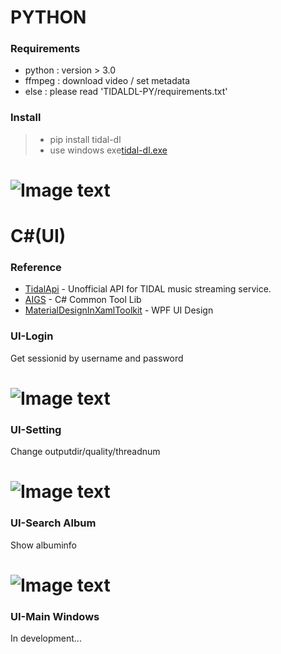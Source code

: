 # PYTHON
### Requirements
  - python : version > 3.0
  - ffmpeg : download video / set metadata
  - else   : please read 'TIDALDL-PY/requirements.txt'
### Install
  >- pip install tidal-dl
  >- use windows exe[tidal-dl.exe] 
# ![Image text](https://github.com/yaronzz/Tidal-Media-Downloader/raw/master/TIDALDL-UI/res/cmd.png) 
  

# C#(UI)
### Reference
* [TidalApi] - Unofficial API for TIDAL music streaming service. 
* [AIGS] - C# Common Tool Lib
* [MaterialDesignInXamlToolkit] - WPF UI Design

### UI-Login
Get sessionid by username and password 
# ![Image text](https://github.com/yaronzz/Tidal-Media-Downloader/raw/master/TIDALDL-UI/res/login.png) 
### UI-Setting
Change outputdir/quality/threadnum 
# ![Image text](https://github.com/yaronzz/Tidal-Media-Downloader/raw/master/TIDALDL-UI/res/setting.png) 
### UI-Search Album
Show albuminfo
# ![Image text](https://github.com/yaronzz/Tidal-Media-Downloader/raw/master/TIDALDL-UI/res/search.png) 
### UI-Main Windows
In development...


   [tidal-dl.exe]: <https://github.com/yaronzz/Tidal-Media-Downloader/tree/master/TIDALDL-PY/exe>
   [TidalApi]: <https://pypi.org/project/tidalapi/>
   [AIGS]: <https://github.com/yaronzz/AIGS>
   [MaterialDesignInXamlToolkit]: <https://github.com/MaterialDesignInXAML/MaterialDesignInXamlToolkit>
